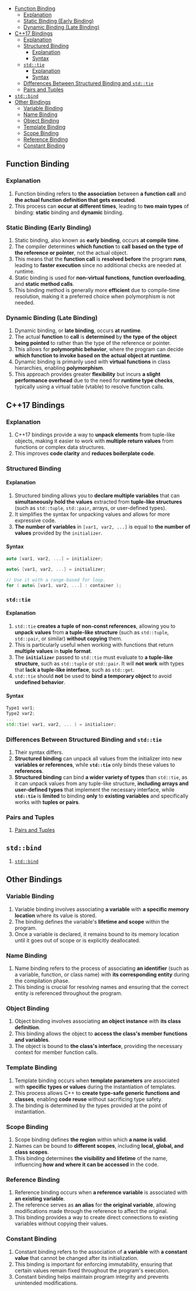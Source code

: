 <!-- vim-markdown-toc GFM -->

- [Function Binding](#function-binding)
  - [Explanation](#explanation)
  - [Static Binding (Early Binding)](#static-binding-early-binding)
  - [Dynamic Binding (Late Binding)](#dynamic-binding-late-binding)
- [C++17 Bindings](#c17-bindings)
  - [Explanation](#explanation-1)
  - [Structured Binding](#structured-binding)
    - [Explanation](#explanation-2)
    - [Syntax](#syntax)
  - [`std::tie`](#stdtie)
    - [Explanation](#explanation-3)
    - [Syntax](#syntax-1)
  - [Differences Between Structured Binding and `std::tie`](#differences-between-structured-binding-and-stdtie)
  - [Pairs and Tuples](#pairs-and-tuples)
- [`std::bind`](#stdbind)
- [Other Bindings](#other-bindings)
  - [Variable Binding](#variable-binding)
  - [Name Binding](#name-binding)
  - [Object Binding](#object-binding)
  - [Template Binding](#template-binding)
  - [Scope Binding](#scope-binding)
  - [Reference Binding](#reference-binding)
  - [Constant Binding](#constant-binding)

<!-- vim-markdown-toc -->

## Function Binding

### Explanation

1. Function binding refers to **the association** between **a function call** and **the actual
   function definition that gets executed**.
2. This process can **occur at different times**, leading to **two main types** of binding:
   **static** binding and **dynamic** binding.

### Static Binding (Early Binding)

1. Static binding, also known as **early binding**, occurs **at compile time**.
2. The compiler determines **which function** to **call** **based on the type of the reference or
   pointer**, not the actual object.
3. This means that the **function call** is **resolved before** the program **runs**, leading to
   **faster execution** since no additional checks are needed at runtime.
4. Static binding is used for **non-virtual functions**, **function overloading**, and **static
   method calls**.
5. This binding method is generally more **efficient** due to compile-time resolution, making it a
   preferred choice when polymorphism is not needed.

### Dynamic Binding (Late Binding)

1. Dynamic binding, or **late binding**, occurs **at runtime**.
2. The actual **function** to **call** is **determined** by **the type of the object being pointed**
   to rather than the type of the reference or pointer.
3. This allows for **polymorphic behavior**, where the program can decide **which function to invoke
   based on the actual object at runtime**.
4. Dynamic binding is primarily used with **virtual functions** in class hierarchies, enabling
   **polymorphism**.
5. This approach provides greater **flexibility** but incurs **a slight performance overhead** due
   to the need for **runtime type checks**, typically using a virtual table (vtable) to resolve
   function calls.

## C++17 Bindings

### Explanation

1. C++17 bindings provide a way to **unpack elements** from tuple-like objects, making it easier to
   work with **multiple return values** from functions or complex data structures.
2. This improves **code clarity** and **reduces boilerplate code**.

### Structured Binding

#### Explanation

1. Structured binding allows you to **declare multiple variables** that can **simultaneously hold
   the values** extracted from **tuple-like structures** (such as `std::tuple`, `std::pair`, arrays,
   or user-defined types).
2. It simplifies the syntax for unpacking values and allows for more expressive code.
3. **The number of variables** in `[var1, var2, ...]` is equal to **the number of values** provided
   by the `initializer`.

#### Syntax

```CPP
auto [var1, var2, ...] = initializer;
```

```CPP
auto& [var1, var2, ...] = initializer;
```

```CPP
// Use it with a range-based for loop.
for ( auto& [var1, var2, ...] : container );
```

### `std::tie`

#### Explanation

1. `std::tie` **creates a tuple of non-const references**, allowing you to **unpack values** from
   **a tuple-like structure** (such as `std::tuple`, `std::pair`, or similar) **without copying**
   them.
2. This is particularly useful when working with functions that return **multiple values** in
   **tuple format**.
3. The **`initializer`** passed to `std::tie` must evaluate to **a tuple-like structure**, such as
   `std::tuple` or `std::pair`. It will **not work** with types that **lack a tuple-like
   interface**, such as `std::get`.
4. `std::tie` should **not** be used to **bind a temporary object** to avoid **undefined behavior**.

#### Syntax

```CPP
Type1 var1;
Type2 var2;
...
std::tie( var1, var2, ... ) = initializer;
```

### Differences Between Structured Binding and `std::tie`

1. Their syntax differs.
2. **Structured binding** can unpack all values from the initializer into new **variables or
   references**, while **`std::tie`** only binds these values to **references**.
3. **Structured binding** can bind **a wider variety of types** than `std::tie`, as it can unpack
   values from any tuple-like structure, **including arrays and user-defined types** that implement
   the necessary interface, while **`std::tie`** is **limited** to binding **only** to **existing
   variables** and specifically works with **tuples or pairs**.

### Pairs and Tuples

1. [Pairs and Tuples](./PairsAndTuples.md)

## `std::bind`

1. [`std::bind`](./StdBindAndStdFunction.md#stdbind)

## Other Bindings

### Variable Binding

1. Variable binding involves associating **a variable** with **a specific memory location** where
   its value is stored.
2. The binding defines the variable's **lifetime and scope** within the program.
3. Once a variable is declared, it remains bound to its memory location until it goes out of scope
   or is explicitly deallocated.

### Name Binding

1. Name binding refers to the process of associating **an identifier** (such as a variable,
   function, or class name) with **its corresponding entity** during the compilation phase.
2. This binding is crucial for resolving names and ensuring that the correct entity is referenced
   throughout the program.

### Object Binding

1. Object binding involves associating **an object instance** with **its class definition**.
2. This binding allows the object to **access the class's member functions and variables**.
3. The object is bound to **the class's interface**, providing the necessary context for member
   function calls.

### Template Binding

1. Template binding occurs when **template parameters** are associated with **specific types or
   values** during the instantiation of templates.
2. This process allows C++ to **create type-safe generic functions and classes**, enabling **code
   reuse** without sacrificing type safety.
3. The binding is determined by the types provided at the point of instantiation.

### Scope Binding

1. Scope binding defines **the region** within which **a name is valid**.
2. Names can be bound to **different scopes**, including **local, global, and class scopes**.
3. This binding determines **the visibility and lifetime** of the name, influencing **how and where
   it can be accessed** in the code.

### Reference Binding

1. Reference binding occurs when **a reference variable** is associated with **an existing
   variable**.
2. The reference serves as **an alias** for **the original variable**, allowing modifications made
   through the reference to affect the original.
3. This binding provides a way to create direct connections to existing variables without copying
   their values.

### Constant Binding

1. Constant binding refers to the association of **a variable** with **a constant value** that
   cannot be changed after its initialization.
2. This binding is important for enforcing immutability, ensuring that certain values remain fixed
   throughout the program's execution.
3. Constant binding helps maintain program integrity and prevents unintended modifications.
